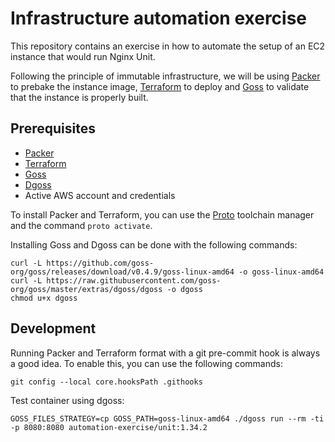# Infrastructure automation exercise

This repository contains an exercise in how to automate the setup of an EC2 instance that would run Nginx Unit.

Following the principle of immutable infrastructure, we will be using [Packer](https://www.packer.io/) to prebake
the instance image, [Terraform](https://www.packer.io/) to deploy and [Goss](https://github.com/goss-org/goss) to
validate that the instance is properly built.

## Prerequisites

- [Packer](https://www.packer.io/)
- [Terraform](https://www.terraform.io/)
- [Goss](https://github.com/goss-org/goss)
- [Dgoss](https://raw.githubusercontent.com/goss-org/goss/master/extras/dgoss/dgoss)
- Active AWS account and credentials

To install Packer and Terraform, you can use the [Proto](https://moonrepo.dev/proto) toolchain manager and the
command `proto activate`.

Installing Goss and Dgoss can be done with the following commands:
```
curl -L https://github.com/goss-org/goss/releases/download/v0.4.9/goss-linux-amd64 -o goss-linux-amd64
curl -L https://raw.githubusercontent.com/goss-org/goss/master/extras/dgoss/dgoss -o dgoss
chmod u+x dgoss
```

## Development

Running Packer and Terraform format with a git pre-commit hook is always a good idea. To enable this, you can use the
following commands:
```shell
git config --local core.hooksPath .githooks
```

Test container using dgoss:
```
GOSS_FILES_STRATEGY=cp GOSS_PATH=goss-linux-amd64 ./dgoss run --rm -ti -p 8080:8080 automation-exercise/unit:1.34.2
```

